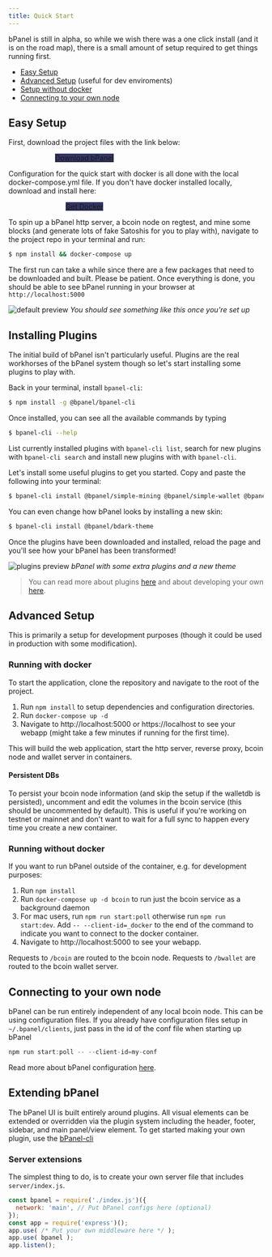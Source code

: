 ```yaml
---
title: Quick Start
---
```

bPanel is still in alpha, so while we wish there was a one click install (and it is on the road map), there is a small amount of setup required to get things running first.

- [Easy Setup](#Easy-Setup)
- [Advanced Setup](#Advanced-Setup) (useful for dev enviroments)
- [Setup without docker](#Running-without-docker)
- [Connecting to your own node](#Connecting-to-your-own-node)

## Easy Setup
First, download the project files with the link below:

<p style="text-align:center;width:300px;">
  <a style="background-color:#333464;" class="button" href="https://github.com/bpanel-org/bpanel/archive/master.zip">Download bPanel</a>
</p>

Configuration for the quick start with docker is all done with the local docker-compose.yml file.
If you don't have docker installed locally, download and install here:

<p style="text-align:center;width:300px;">
  <a style="background-color:#333464;" class="button" href="https://www.docker.com/get-docker">Get Docker</a>
</p>

To spin up a bPanel http server, a bcoin node on regtest, and mine some blocks (and generate lots of fake Satoshis for you to play with), navigate to the project
repo in your terminal and run:

```bash
$ npm install && docker-compose up
```

The first run can take a while since there are a few packages that need to be downloaded and built. Please be patient. Once everything is done, you should be able to see bPanel running in your browser at `http://localhost:5000`

![default preview](/docs/img/default-preview.png "default preview")
*You should see something like this once you're set up*

## Installing Plugins
The initial build of bPanel isn't particularly useful. Plugins are the real workhorses of the bPanel system though so let's start installing some plugins to play with.

Back in your terminal, install `bpanel-cli`:

```bash
$ npm install -g @bpanel/bpanel-cli
```

Once installed, you can see all the available commands by typing

```bash
$ bpanel-cli --help
```

List currently installed plugins with `bpanel-cli list`, search for new plugins with `bpanel-cli search` and install new plugins with with `bpanel-cli`.

Let's install some useful plugins to get you started. Copy and paste the following into your terminal:

```bash
$ bpanel-cli install @bpanel/simple-mining @bpanel/simple-wallet @bpanel/recent-blocks @bpanel/mempool-widget
```

You can even change how bPanel looks by installing a new skin:

```bash
$ bpanel-cli install @bpanel/bdark-theme
```

Once the plugins have been downloaded and installed, reload the page and you'll see how your bPanel has been transformed!

![plugins preview](/docs/img/plugins-preview.png "plugins preview")
*bPanel with some extra plugins and a new theme*

>You can read more about plugins [here](/docs/about_plugins.html) and about developing your own [here](/docs/intro_plugin.html).

## Advanced Setup
This is primarily a setup for development purposes (though it could be used in production with some modification).

### Running with docker

To start the application, clone the repository and navigate to the root of the project.
1. Run `npm install` to setup dependencies and configuration directories.
2. Run `docker-compose up -d`
3. Navigate to http://localhost:5000 or https://localhost to see your webapp
(might take a few minutes if running for the first time).

This will build the web application, start the http server, reverse proxy, bcoin node and wallet server in containers.

#### Persistent DBs
To persist your bcoin node information (and skip the setup if the walletdb is persisted), uncomment and edit the volumes in the bcoin service (this should be uncommented by default). This is useful if you're working on testnet or mainnet and don't want to wait for a full sync to happen every time you create a new container.

### Running without docker

If you want to run bPanel outside of the container, e.g. for development purposes:
1. Run `npm install`
1. Run `docker-compose up -d bcoin` to run just the bcoin service as a
background daemon
1. For mac users, run `npm run start:poll` otherwise run `npm run start:dev`. Add `-- --client-id=_docker`
to the end of the command to indicate you want to connect to the docker container.
1. Navigate to http://localhost:5000 to see your webapp.

Requests to `/bcoin` are routed to the bcoin node.
Requests to `/bwallet` are routed to the bcoin wallet server.

## Connecting to your own node
bPanel can be run entirely independent of any local bcoin node. This can be using configuration files. If you already have configuration files setup
in `~/.bpanel/clients`, just pass in the id of the conf file when starting up bPanel

```javascript
npm run start:poll -- --client-id=my-conf
```

Read more about bPanel configuration [here](/docs/configuration.html).

## Extending bPanel
The bPanel UI is built entirely around plugins. All visual elements can be extended or overridden via the plugin system
including the header, footer, sidebar, and main panel/view element. To get started making your own plugin, use the [bPanel-cli](/docs/intro_plugin.html)

### Server extensions
The simplest thing to do, is to create your own server file that includes `server/index.js`.
``` javascript
const bpanel = require('./index.js')({
  network: 'main', // Put bPanel configs here (optional)
});
const app = require('express')();
app.use( /* Put your own middleware here */ );
app.use( bpanel );
app.listen();
```
